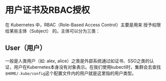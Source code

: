 # 用户证书及RBAC授权

在 Kubernetes 中，RBAC（Role-Based Access Control）主要是用来 授予权限给某些主体（Subject） 的。主体可以分为三类：

## User（用户）

一般是人类用户（如: alex, alice）之类是外部系统通过如证书、SSO之类的认证，用户在Kubernetes本身没有对象表示。在我们使用kubectl时，集群会去查找`$HOME/.kube/config`这个配置文件内的用户就是这里指的用户类型。

